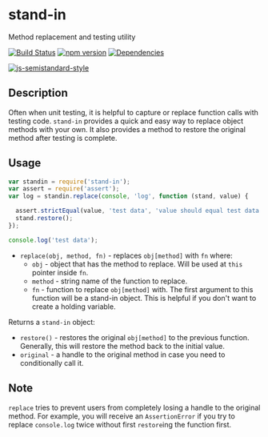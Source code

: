 # stand-in
Method replacement and testing utility

[![Build Status](https://travis-ci.org/continuationlabs/stand-in.svg?branch=master)](https://travis-ci.org/continuationlabs/stand-in)
[![npm version](https://img.shields.io/npm/v/stand-in.svg)](https://www.npmjs.org/package/stand-in)
[![Dependencies](https://img.shields.io/david/continuationlabs/stand-in.svg)](https://github.com/continuationlabs/stand-in)

[![js-semistandard-style](https://cdn.rawgit.com/flet/semistandard/master/badge.svg)](https://github.com/Flet/semistandard)

## Description

Often when unit testing, it is helpful to capture or replace function calls with testing code. `stand-in` provides a quick and easy way to replace object methods with your own. It also provides a method to restore the original method after testing is complete.

## Usage

```javascript
var standin = require('stand-in');
var assert = require('assert');
var log = standin.replace(console, 'log', function (stand, value) {

  assert.strictEqual(value, 'test data', 'value should equal test data');
  stand.restore();
});

console.log('test data');
```

- `replace(obj, method, fn)` - replaces `obj[method]` with `fn` where:
  - `obj` - object that has the method to replace. Will be used at `this` pointer inside `fn`.
  - `method` - string name of the function to replace.
  - `fn` - function to replace `obj[method]` with. The first argument to this function will be a stand-in object. This is helpful if you don't want to create a holding variable.

Returns a `stand-in` object:
  - `restore()` - restores the original `obj[method]` to the previous function. Generally, this will restore the method back to the initial value.
  - `original` - a handle to the original method in case you need to conditionally call it.

## Note

`replace` tries to prevent users from completely losing a handle to the original method. For example, you will receive an `AssertionError` if you try to replace `console.log` twice without first `restore`ing the function first.
